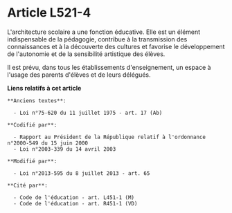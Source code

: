 # Article L521-4

L'architecture scolaire a une fonction éducative. Elle est un élément indispensable de la pédagogie, contribue à la
transmission des connaissances et à la découverte des cultures et favorise le développement de l'autonomie et de la
sensibilité artistique des élèves.

Il est prévu, dans tous les établissements d'enseignement, un espace à l'usage des parents d'élèves et de leurs délégués.

**Liens relatifs à cet article**

	**Anciens textes**:

	  - Loi n°75-620 du 11 juillet 1975 - art. 17 (Ab)

	**Codifié par**:

	  - Rapport au Président de la République relatif à l'ordonnance n°2000-549 du 15 juin 2000
	  - Loi n°2003-339 du 14 avril 2003

	**Modifié par**:

	  - Loi n°2013-595 du 8 juillet 2013 - art. 65

	**Cité par**:

	  - Code de l'éducation - art. L451-1 (M)
	  - Code de l'éducation - art. R451-1 (VD)
